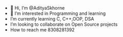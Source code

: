 - 👋 Hi, I’m @AdityaSkhorne
- 👀 I’m interested in Programming and learning 
-  I’m currently learning C, C++,OOP, DSA
-  I’m looking to collaborate on Open Source projects 
-  How to reach me 8308281392

<!---
AdityaSkhorne/AdityaSkhorne is a ✨ special ✨ repository because its `README.md` (this file) appears on your GitHub profile.
You can click the Preview link to take a look at your changes.
--->
